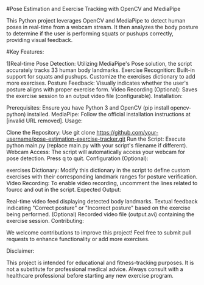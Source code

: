 #Pose Estimation and Exercise Tracking with OpenCV and MediaPipe

This Python project leverages OpenCV and MediaPipe to detect human poses in real-time from a webcam stream. It then analyzes the body posture to determine if the user is performing squats or pushups correctly, providing visual feedback.

#Key Features:

1)Real-time Pose Detection: Utilizing MediaPipe's Pose solution, the script accurately tracks 33 human body landmarks.
Exercise Recognition: Built-in support for squats and pushups. Customize the exercises dictionary to add more exercises.
Posture Feedback: Visually indicates whether the user's posture aligns with proper exercise form.
Video Recording (Optional): Saves the exercise session to an output video file (configurable).
Installation:

Prerequisites: Ensure you have Python 3 and OpenCV (pip install opencv-python) installed.
MediaPipe: Follow the official installation instructions at [invalid URL removed].
Usage:

Clone the Repository: Use git clone https://github.com/your-username/pose-estimation-exercise-tracker.git
Run the Script: Execute python main.py (replace main.py with your script's filename if different).
Webcam Access: The script will automatically access your webcam for pose detection. Press q to quit.
Configuration (Optional):

exercises Dictionary: Modify this dictionary in the script to define custom exercises with their corresponding landmark ranges for posture verification.
Video Recording: To enable video recording, uncomment the lines related to fourcc and out in the script.
Expected Output:

Real-time video feed displaying detected body landmarks.
Textual feedback indicating "Correct posture" or "Incorrect posture" based on the exercise being performed.
(Optional) Recorded video file (output.avi) containing the exercise session.
Contributing:

We welcome contributions to improve this project! Feel free to submit pull requests to enhance functionality or add more exercises.

Disclaimer:

This project is intended for educational and fitness-tracking purposes. It is not a substitute for professional medical advice. Always consult with a healthcare professional before starting any new exercise program.   

